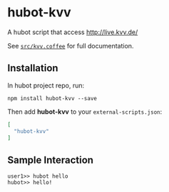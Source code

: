 # hubot-kvv

A hubot script that access http://live.kvv.de/

See [`src/kvv.coffee`](src/kvv.coffee) for full documentation.

## Installation

In hubot project repo, run:

`npm install hubot-kvv --save`

Then add **hubot-kvv** to your `external-scripts.json`:

```json
[
  "hubot-kvv"
]
```

## Sample Interaction

```
user1>> hubot hello
hubot>> hello!
```
